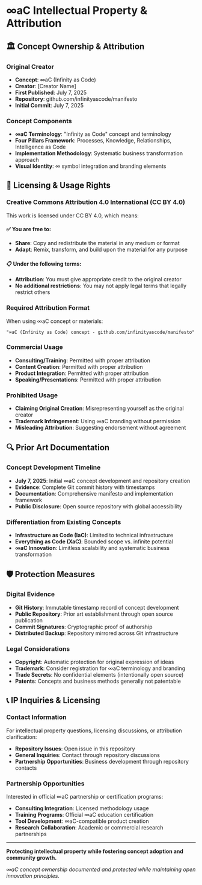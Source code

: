 # ∞aC Intellectual Property & Attribution

## 🏛️ Concept Ownership & Attribution

### Original Creator
- **Concept**: ∞aC (Infinity as Code)
- **Creator**: [Creator Name]
- **First Published**: July 7, 2025
- **Repository**: github.com/infinityascode/manifesto
- **Initial Commit**: July 7, 2025

### Concept Components
- **∞aC Terminology**: "Infinity as Code" concept and terminology
- **Four Pillars Framework**: Processes, Knowledge, Relationships, Intelligence as Code
- **Implementation Methodology**: Systematic business transformation approach
- **Visual Identity**: ∞ symbol integration and branding elements

## 📜 Licensing & Usage Rights

### Creative Commons Attribution 4.0 International (CC BY 4.0)
This work is licensed under CC BY 4.0, which means:

#### ✅ **You are free to**:
- **Share**: Copy and redistribute the material in any medium or format
- **Adapt**: Remix, transform, and build upon the material for any purpose

#### 📋 **Under the following terms**:
- **Attribution**: You must give appropriate credit to the original creator
- **No additional restrictions**: You may not apply legal terms that legally restrict others

### Required Attribution Format
When using ∞aC concept or materials:
```
"∞aC (Infinity as Code) concept - github.com/infinityascode/manifesto"
```

### Commercial Usage
- **Consulting/Training**: Permitted with proper attribution
- **Content Creation**: Permitted with proper attribution  
- **Product Integration**: Permitted with proper attribution
- **Speaking/Presentations**: Permitted with proper attribution

### Prohibited Usage
- **Claiming Original Creation**: Misrepresenting yourself as the original creator
- **Trademark Infringement**: Using ∞aC branding without permission
- **Misleading Attribution**: Suggesting endorsement without agreement

## 🔍 Prior Art Documentation

### Concept Development Timeline
- **July 7, 2025**: Initial ∞aC concept development and repository creation
- **Evidence**: Complete Git commit history with timestamps
- **Documentation**: Comprehensive manifesto and implementation framework
- **Public Disclosure**: Open source repository with global accessibility

### Differentiation from Existing Concepts
- **Infrastructure as Code (IaC)**: Limited to technical infrastructure
- **Everything as Code (XaC)**: Bounded scope vs. infinite potential
- **∞aC Innovation**: Limitless scalability and systematic business transformation

## 🛡️ Protection Measures

### Digital Evidence
- **Git History**: Immutable timestamp record of concept development
- **Public Repository**: Prior art establishment through open source publication
- **Commit Signatures**: Cryptographic proof of authorship
- **Distributed Backup**: Repository mirrored across Git infrastructure

### Legal Considerations
- **Copyright**: Automatic protection for original expression of ideas
- **Trademark**: Consider registration for ∞aC terminology and branding
- **Trade Secrets**: No confidential elements (intentionally open source)
- **Patents**: Concepts and business methods generally not patentable

## 📞 IP Inquiries & Licensing

### Contact Information
For intellectual property questions, licensing discussions, or attribution clarification:
- **Repository Issues**: Open issue in this repository
- **General Inquiries**: Contact through repository discussions
- **Partnership Opportunities**: Business development through repository contacts

### Partnership Opportunities
Interested in official ∞aC partnership or certification programs:
- **Consulting Integration**: Licensed methodology usage
- **Training Programs**: Official ∞aC education certification
- **Tool Development**: ∞aC-compatible product creation
- **Research Collaboration**: Academic or commercial research partnerships

---

**Protecting intellectual property while fostering concept adoption and community growth.**

*∞aC concept ownership documented and protected while maintaining open innovation principles.*
